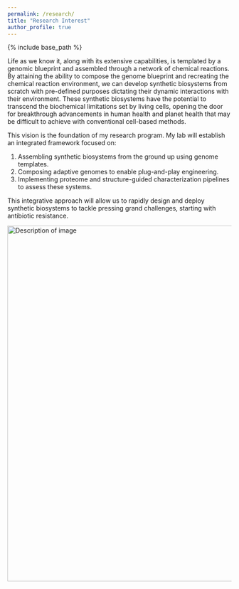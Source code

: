 ```yaml
---
permalink: /research/
title: "Research Interest"
author_profile: true
---
```


{% include base_path %}

Life as we know it, along with its extensive capabilities, is templated by a genomic blueprint and assembled through a network of chemical reactions. By attaining the ability to compose the genome blueprint and recreating the chemical reaction environment, we can develop synthetic biosystems from scratch with pre-defined purposes dictating their dynamic interactions with their environment. These synthetic biosystems have the potential to transcend the biochemical limitations set by living cells, opening the door for breakthrough advancements in human health and planet health that may be difficult to achieve with conventional cell-based methods.


This vision is the foundation of my research program. My lab will establish an integrated framework focused on:

1. Assembling synthetic biosystems from the ground up using genome templates.
2. Composing adaptive genomes to enable plug-and-play engineering.
3. Implementing proteome and structure-guided characterization pipelines to assess these systems. 


This integrative approach will allow us to rapidly design and deploy synthetic biosystems to tackle pressing grand challenges, starting with antibiotic resistance.

<img src="{{ site.baseurl }}/images/CoverFigure.png" alt="Description of image" width="800"/>